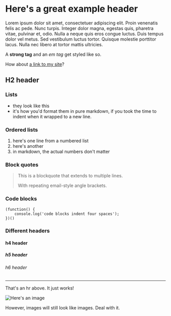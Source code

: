 Here's a great example header
=============================

Lorem ipsum dolor sit amet, consectetuer adipiscing elit. Proin venenatis felis ac pede. Nunc turpis. Integer dolor magna, egestas quis, pharetra vitae, pulvinar et, odio. Nulla a neque quis eros congue luctus. Duis tempus dolor vel metus. Sed vestibulum luctus tortor. Quisque molestie porttitor lacus. Nulla nec libero at tortor mattis ultricies.

A **strong tag** and an _em tag_ get styled like so.

How about [a link to my site](http://honestcode.com/)?

## H2 header

### Lists

* they look like this
* it's how you'd format them in pure markdown, if you took the time to indent when it wrapped to a new line.

### Ordered lists

1. here's one line from a numbered list
1. here's another
1. in markdown, the actual numbers don't matter

### Block quotes

> This is a blockquote that extends
> to multiple lines.
> 
> With repeating email-style angle brackets.

### Code blocks

    (function() {
        console.log('code blocks indent four spaces');
    })()

### Different headers

#### h4 header

##### h5 header

###### h6 header

---

That's an hr above. It just works!

![Here's an image](http://placehold.it/300x250)

However, images will still look like images. Deal with it.


